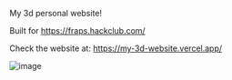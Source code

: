 My 3d personal website!

Built for https://fraps.hackclub.com/

Check the website at: https://my-3d-website.vercel.app/

![image](https://github.com/user-attachments/assets/befc4ea4-19f4-4cae-980a-7e66fe642434)
